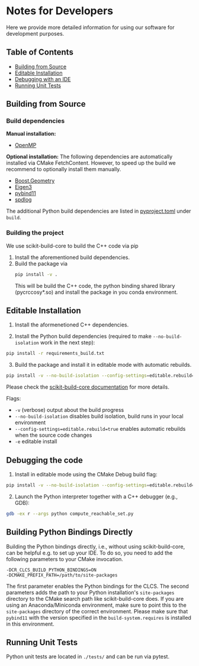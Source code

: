# Notes for Developers

Here we provide more detailed information for using our software for development purposes.


## Table of Contents
- [Building from Source](#building-from-source)
- [Editable Installation](#editable-installation)
- [Debugging with an IDE](#debugging-with-an-ide)
- [Running Unit Tests](#running-unit-tests)


## Building from Source

### Build dependencies
**Manual installation:**
- [OpenMP](https://www.openmp.org/)

**Optional installation:** The following dependencies are automatically installed via CMake FetchContent.
However, to speed up the build we recommend to optionally install them manually.
- [Boost.Geometry](https://www.boost.org/doc/libs/1_79_0/libs/geometry/doc/html/index.html)
- [Eigen3](https://eigen.tuxfamily.org/)
- [pybind11](https://github.com/pybind/pybind11)
- [spdlog](https://github.com/gabime/spdlog)

The additional Python build dependencies are listed in [pyproject.toml](pyproject.toml) under `build`.


### Building the project
We use scikit-build-core to build the C++ code via pip

1. Install the aforementioned build dependencies.
2. Build the package via
   ```bash
   pip install -v .
   ```
   This will be build the C++ code, the python binding shared library (pycrccosy*.so) and install the
   package in you conda environment.


## Editable Installation
1. Install the aformenetioned C++ dependencies. 

2. Install the Python build dependencies (required to make `--no-build-isolation` work in the next step):
```bash
pip install -r requirements_build.txt
```

3. Build the package and install it in editable mode with automatic rebuilds.
```bash
pip install -v --no-build-isolation --config-settings=editable.rebuild=true -e .
```

Please check the [scikit-build-core documentation](https://scikit-build-core.readthedocs.io/en/latest/configuration.html#editable-installs) for more details.

Flags:
- `-v` (verbose) output about the build progress
- `--no-build-isolation` disables build isolation, build runs in your local environment
- `--config-settings=editable.rebuild=true` enables automatic rebuilds when the source code changes
- `-e` editable install 


## Debugging the code
1. Install in editable mode using the CMake Debug build flag:
```bash
pip install -v --no-build-isolation --config-settings=editable.rebuild=true --config-settings=cmake.build-type="Debug" -e .
```

2. Launch the Python interpreter together with a C++ debugger (e.g., GDB):
```bash
gdb -ex r --args python compute_reachable_set.py
```

## Building Python Bindings Directly

Building the Python bindings directly, i.e., without using scikit-build-core, can be helpful e.g. to set up your IDE.
To do so, you need to add the following parameters to your CMake invocation.
```
-DCR_CLCS_BUILD_PYTHON_BINDINGS=ON
-DCMAKE_PREFIX_PATH=/path/to/site-packages
```
The first parameter enables the Python bindings for the CLCS.
The second parameters adds the path to your Python installation's `site-packages` directory to the CMake search path like scikit-build-core does.
If you are using an Anaconda/Miniconda environment, make sure to point this to the `site-packages` directory of the correct environment.
Please make sure that `pybind11` with the version specified in the `build-system.requires` is installed in this environment.


## Running Unit Tests

Python unit tests are located in `./tests/` and can be run via pytest.
